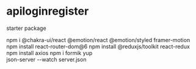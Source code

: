 # apiloginregister
starter package


npm i @chakra-ui/react @emotion/react @emotion/styled framer-motion
npm install react-router-dom@6
npm install @reduxjs/toolkit react-redux
npm install axios 
npm i formik yup  
json-server --watch server.json
